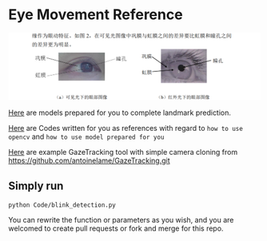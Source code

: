 # Eye Movement Reference

![](./readme_img/Sample.png)

[Here](./models/) are models prepared for you to complete landmark prediction.

[Here](./Code/) are Codes written for you as references with regard to `how to use opencv` and `how to use model prepared for you`

[Here](./GazeTracking/) are example GazeTracking tool with simple camera cloning from https://github.com/antoinelame/GazeTracking.git

## Simply run

```shell script
python Code/blink_detection.py 
```

You can rewrite the function or parameters as you wish, and you are welcomed to create pull requests or fork and merge for this repo.